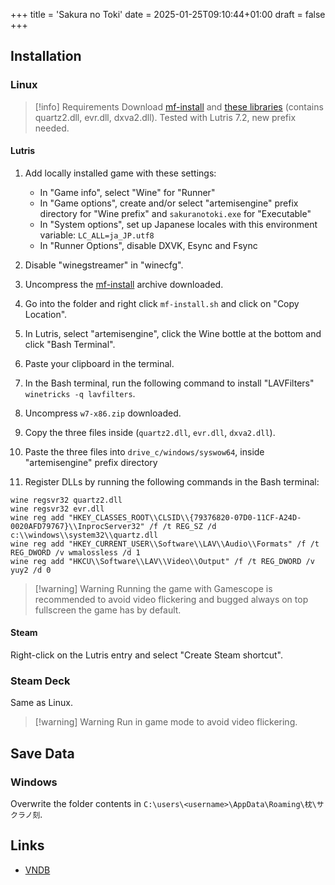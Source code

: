 +++
title = 'Sakura no Toki'
date = 2025-01-25T09:10:44+01:00
draft = false
+++

## Installation

### Linux

> [!info] Requirements
> Download [mf-install](https://github.com/z0z0z/mf-install/archive/refs/heads/master.zip) and [these libraries](https://www.visualnovelwiki.org/tutorials/v20431/w7-x86.zip) (contains quartz2.dll, evr.dll, dxva2.dll). Tested with Lutris 7.2, new prefix needed.

#### Lutris

1. Add locally installed game with these settings:

   * In "Game info", select "Wine" for "Runner"
   * In "Game options", create and/or select "artemisengine" prefix directory for "Wine prefix" and `sakuranotoki.exe` for "Executable"
   * In "System options", set up Japanese locales with this environment variable: `LC_ALL=ja_JP.utf8`
   * In "Runner Options", disable DXVK, Esync and Fsync

2. Disable "winegstreamer" in "winecfg".
3. Uncompress the [mf-install](https://github.com/z0z0z/mf-install/archive/refs/heads/master.zip) archive downloaded.
4. Go into the folder and right click `mf-install.sh` and click on "Copy Location".
5. In Lutris, select "artemisengine", click the Wine bottle at the bottom and click "Bash Terminal".
6. Paste your clipboard in the terminal.
7. In the Bash terminal, run the following command to install "LAVFilters" `winetricks -q lavfilters`.
8. Uncompress `w7-x86.zip` downloaded.
9. Copy the three files inside (`quartz2.dll`, `evr.dll`, `dxva2.dll`).
10. Paste the three files into `drive_c/windows/syswow64`, inside "artemisengine" prefix directory
11. Register DLLs by running the following commands in the Bash terminal:

   ```
   wine regsvr32 quartz2.dll
   wine regsvr32 evr.dll
   wine reg add "HKEY_CLASSES_ROOT\\CLSID\\{79376820-07D0-11CF-A24D-0020AFD79767}\\InprocServer32" /f /t REG_SZ /d c:\\windows\\system32\\quartz.dll
   wine reg add "HKEY_CURRENT_USER\\Software\\LAV\\Audio\\Formats" /f /t REG_DWORD /v wmalossless /d 1
   wine reg add "HKCU\\Software\\LAV\\Video\\Output" /f /t REG_DWORD /v yuy2 /d 0
   ```

> [!warning] Warning
> Running the game with Gamescope is recommended to avoid video flickering and bugged always on top fullscreen the game has by default.

#### Steam

Right-click on the Lutris entry and select "Create Steam shortcut".

### Steam Deck

Same as Linux.

> [!warning] Warning
> Run in game mode to avoid video flickering.

## Save Data

### Windows

Overwrite the folder contents in `C:\users\<username>\AppData\Roaming\枕\サクラノ刻`.

## Links

* [VNDB](https://vndb.org/v20431)